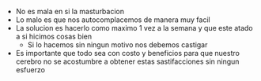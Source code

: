 - No es mala en si la masturbacion
- Lo malo es que nos autocomplacemos de manera muy facil
- La solucion es hacerlo como maximo 1 vez a la semana y que este atado a si hicimos cosas bien
	- Si lo hacemos sin ningun motivo nos debemos castigar
- Es importante que todo sea con costo y beneficios para que nuestro cerebro no se acostumbre a obtener estas sastifacciones sin ningun esfuerzo